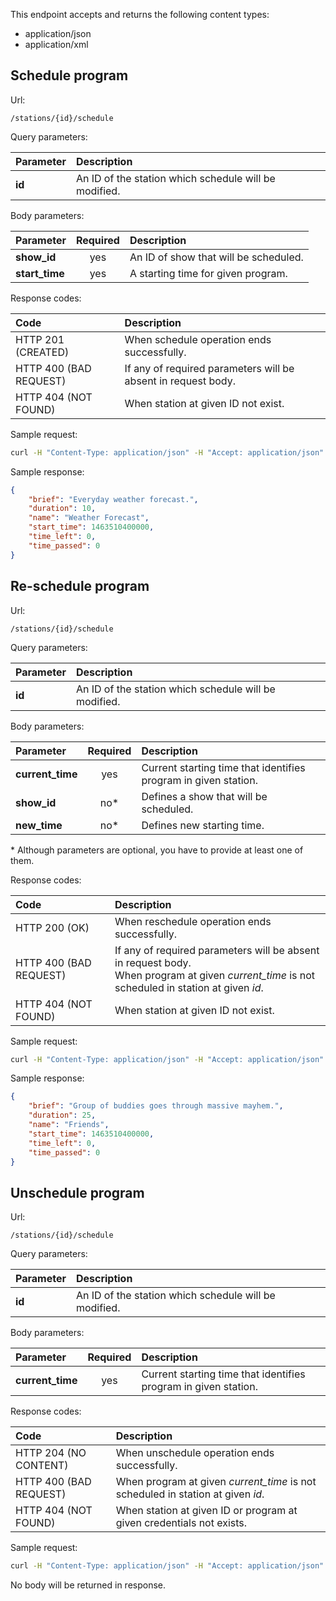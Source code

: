 This endpoint accepts and returns the following content types:

- application/json
- application/xml

Schedule program
----------------

Url:

```apib
/stations/{id}/schedule
```

Query parameters:

| Parameter | Description                                           |
|:----------|:------------------------------------------------------|
| **id**    | An ID of the station which schedule will be modified. |

Body parameters:

| Parameter      | Required | Description                           |
|:---------------|:--------:|:--------------------------------------|
| **show_id**    | yes      | An ID of show that will be scheduled. |
| **start_time** | yes      | A starting time for given program.    |

Response codes:

| Code                              | Description                                                                |
|:----------------------------------|:---------------------------------------------------------------------------|
| HTTP 201 (CREATED)                | When schedule operation ends successfully.                                 |
| HTTP 400 (BAD REQUEST)            | If any of required parameters will be absent in request body.              |
| HTTP 404 (NOT FOUND)              | When station at given ID not exist.                                        |

Sample request:

```bash
curl -H "Content-Type: application/json" -H "Accept: application/json" -X POST -d '{"show_id": 1, "start_time": 1463510400000}' "http://localhost:8080/stations/1/schedule"
```

Sample response:

```json
{
    "brief": "Everyday weather forecast.",
    "duration": 10,
    "name": "Weather Forecast",
    "start_time": 1463510400000,
    "time_left": 0,
    "time_passed": 0
}
```

Re-schedule program
-------------------

Url:

```apib
/stations/{id}/schedule
```

Query parameters:

| Parameter | Description                                           |
|:----------|:------------------------------------------------------|
| **id**    | An ID of the station which schedule will be modified. |

Body parameters:

| Parameter        | Required | Description                                                     |
|:-----------------|:--------:|:----------------------------------------------------------------|
| **current_time** | yes      | Current starting time that identifies program in given station. |
| **show_id**      | no*      | Defines a show that will be scheduled.                          |
| **new_time**     | no*      | Defines new starting time.                                      |

\* Although parameters are optional, you have to provide at least one of them.

Response codes:

| Code                              | Description                                                              |
|:----------------------------------|:-------------------------------------------------------------------------|
| HTTP 200 (OK)                     | When reschedule operation ends successfully.                             |
| HTTP 400 (BAD REQUEST)            | If any of required parameters will be absent in request body.<br> When program at given <i>current_time</i> is not scheduled in station at given <i>id</i>. |
| HTTP 404 (NOT FOUND)              | When station at given ID not exist.                                        |

Sample request:

```bash
curl -H "Content-Type: application/json" -H "Accept: application/json" -X PATCH -d '{"current_time": 1463510400000, "show_id": 3}' "http://localhost:8080/stations/1/schedule"
```

Sample response:

```json
{
    "brief": "Group of buddies goes through massive mayhem.",
    "duration": 25,
    "name": "Friends",
    "start_time": 1463510400000,
    "time_left": 0,
    "time_passed": 0
}
```

Unschedule program
------------------

Url:

```apib
/stations/{id}/schedule
```

Query parameters:

| Parameter | Description                                           |
|:----------|:------------------------------------------------------|
| **id**    | An ID of the station which schedule will be modified. |

Body parameters:

| Parameter        | Required | Description                                                     |
|:-----------------|:--------:|:----------------------------------------------------------------|
| **current_time** | yes      | Current starting time that identifies program in given station. |

Response codes:

| Code                              | Description                                                                |
|:----------------------------------|:---------------------------------------------------------------------------|
| HTTP 204 (NO CONTENT)             | When unschedule operation ends successfully.                               |
| HTTP 400 (BAD REQUEST)            | When program at given <i>current_time</i> is not scheduled in station at given <i>id</i>. |
| HTTP 404 (NOT FOUND)              | When station at given ID or program at given credentials not exists.       |

Sample request:

```bash
curl -H "Content-Type: application/json" -H "Accept: application/json" -X DELETE -d '{"current_time": 1463497200000}' "http://localhost:8080/stations/1/schedule"
```

No body will be returned in response.
